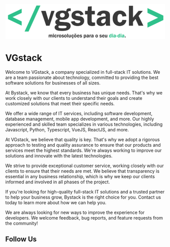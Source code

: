 ![banner](https://github.com/vgstackTI/.github/blob/main/vgstack.png)

# VGstack

Welcome to VGstack, a company specialized in full-stack IT solutions. We are a team passionate about technology, committed to providing the best software solutions for businesses of all sizes.

At Bystack, we know that every business has unique needs. That's why we work closely with our clients to understand their goals and create customized solutions that meet their specific needs.

We offer a wide range of IT services, including software development, database management, mobile app development, and more. Our highly experienced and skilled team specializes in various technologies, including Javascript, Python, Typescript, VueJS, ReactJS, and more.

At VGstack, we believe that quality is key. That's why we adopt a rigorous approach to testing and quality assurance to ensure that our products and services meet the highest standards. We're always working to improve our solutions and innovate with the latest technologies.

We strive to provide exceptional customer service, working closely with our clients to ensure that their needs are met. We believe that transparency is essential in any business relationship, which is why we keep our clients informed and involved in all phases of the project.

If you're looking for high-quality full-stack IT solutions and a trusted partner to help your business grow, Bystack is the right choice for you. Contact us today to learn more about how we can help you.

We are always looking for new ways to improve the experience for developers. We welcome feedback, bug reports, and feature requests from the community!

## Follow Us
